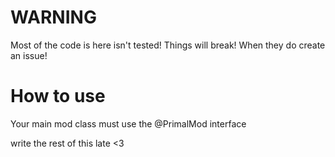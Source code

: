 # WARNING
Most of the code is here isn't tested!
Things will break!
When they do create an issue!

# How to use
Your main mod class must use the @PrimalMod interface

write the rest of this late <3
